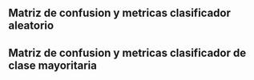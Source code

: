## Matriz de confusion y metricas clasificador aleatorio


## Matriz de confusion y metricas clasificador de clase mayoritaria